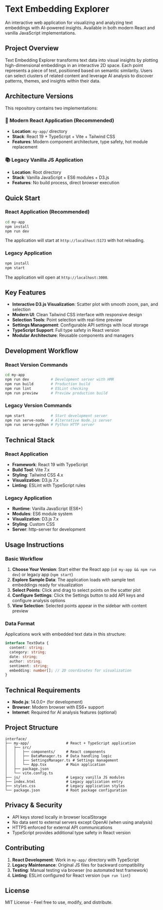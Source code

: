 # Text Embedding Explorer

An interactive web application for visualizing and analyzing text embeddings with AI-powered insights. Available in both modern React and vanilla JavaScript implementations.

## Project Overview

Text Embedding Explorer transforms text data into visual insights by plotting high-dimensional embeddings in an interactive 2D space. Each point represents a piece of text, positioned based on semantic similarity. Users can select clusters of related content and leverage AI analysis to discover patterns, themes, and insights within their data.

## Architecture Versions

This repository contains two implementations:

### 🎯 **Modern React Application** (Recommended)
- **Location**: `my-app/` directory
- **Stack**: React 19 + TypeScript + Vite + Tailwind CSS
- **Features**: Modern component architecture, type safety, hot module replacement

### 📚 **Legacy Vanilla JS Application**
- **Location**: Root directory
- **Stack**: Vanilla JavaScript + ES6 modules + D3.js
- **Features**: No build process, direct browser execution

## Quick Start

### React Application (Recommended)

```bash
cd my-app
npm install
npm run dev
```

The application will start at `http://localhost:5173` with hot reloading.

### Legacy Application

```bash
npm install
npm start
```

The application will open at `http://localhost:3000`.

## Key Features

- **Interactive D3.js Visualization**: Scatter plot with smooth zoom, pan, and selection
- **Modern UI**: Clean Tailwind CSS interface with responsive design
- **Selection Tools**: Point selection with real-time preview
- **Settings Management**: Configurable API settings with local storage
- **TypeScript Support**: Full type safety in React version
- **Modular Architecture**: Reusable components and managers

## Development Workflow

### React Version Commands
```bash
cd my-app
npm run dev          # Development server with HMR
npm run build        # Production build
npm run lint         # ESLint checking
npm run preview      # Preview production build
```

### Legacy Version Commands
```bash
npm start            # Start development server
npm run serve-node   # Alternative Node.js server
npm run serve-python # Python HTTP server
```

## Technical Stack

### React Application
- **Framework**: React 19 with TypeScript
- **Build Tool**: Vite 7.x
- **Styling**: Tailwind CSS 4.x
- **Visualization**: D3.js 7.x
- **Linting**: ESLint with TypeScript rules

### Legacy Application  
- **Runtime**: Vanilla JavaScript (ES6+)
- **Modules**: ES6 module system
- **Visualization**: D3.js 7.x
- **Styling**: Custom CSS
- **Server**: http-server for development

## Usage Instructions

### Basic Workflow

1. **Choose Your Version**: Start either the React app (`cd my-app && npm run dev`) or legacy app (`npm start`)
2. **Explore Sample Data**: The application loads with sample text embeddings ready for visualization
3. **Select Points**: Click and drag to select points on the scatter plot
4. **Configure Settings**: Click the Settings button to add API keys and configure analysis options
5. **View Selection**: Selected points appear in the sidebar with content preview

### Data Format

Applications work with embedded text data in this structure:

```typescript
interface TextData {
  content: string;
  category: string;
  date: string;
  author: string;
  sentiment: string;
  embedding: number[]; // 2D coordinates for visualization
}
```

## Technical Requirements

- **Node.js**: 14.0.0+ (for development)
- **Browser**: Modern browser with ES6+ support
- **Internet**: Required for AI analysis features (optional)

## Project Structure

```
interface/
├── my-app/                 # React + TypeScript application
│   ├── src/
│   │   ├── components/     # React components
│   │   ├── DataManager.ts  # Data handling logic
│   │   ├── SettingsManager.ts # Settings management
│   │   └── App.tsx         # Main application
│   ├── package.json
│   └── vite.config.ts
├── js/                     # Legacy vanilla JS modules
├── index.html              # Legacy application entry
├── styles.css              # Legacy application styles
└── package.json            # Root package configuration
```

## Privacy & Security

- API keys stored locally in browser localStorage
- No data sent to external servers except OpenAI (when using analysis)
- HTTPS enforced for external API communications
- TypeScript provides additional type safety in React version

## Contributing

1. **React Development**: Work in `my-app/` directory with TypeScript
2. **Legacy Maintenance**: Original JS files for backward compatibility
3. **Testing**: Manual testing via browser (no automated test framework)
4. **Linting**: ESLint configured for React version (`npm run lint`)

## License

MIT License - Feel free to use, modify, and distribute.